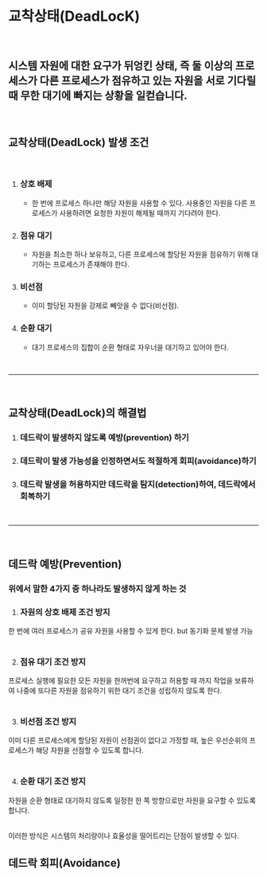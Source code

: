 # 교착상태(DeadLocK)
<br>

## 시스템 자원에 대한 요구가 뒤엉킨 상태, 즉 둘 이상의 프로세스가 다른 프로세스가 점유하고 있는 자원을 서로 기다릴 때 무한 대기에 빠지는 상황을 일컫습니다.
<br>

## 교착상태(DeadLock) 발생 조건
<br>

1. ### 상호 배제
    - 한 번에 프로세스 하나만 해당 자원을 사용할 수 있다. 사용중인 자원을 다른 프로세스가 사용하려면 요청한 자원이 해제될 때까지 기다려야 한다.
2. ### 점유 대기
    - 자원을 최소한 하나 보유하고, 다른 프로세스에 할당된 자원을 점유하기 위해 대기하는 프로세스가 존재해야 한다.
3. ### 비선점
    - 이미 할당된 자원을 강제로 빼앗을 수 없다(비선점).
4. ### 순환 대기
    - 대기 프로세스의 집합이 순환 형태로 자우너을 대기하고 있어야 한다.

<br>

---
<br>

## 교착상태(DeadLock)의 해결법

1. ### 데드락이 발생하지 않도록 예방(prevention) 하기
2. ### 데드락이 발생 가능성을 인정하면서도 적절하게 회피(avoidance)하기
3. ### 데드락 발생을 허용하지만 데드락을 탐지(detection)하여, 데드락에서 회복하기
<br>

---
<br>

## 데드락 예방(Prevention)
### 위에서 말한 4가지 중 하나라도 발생하지 않게 하는 것

1. ### 자원의 상호 배제 조건 방지
한 번에 여러 프로세스가 공유 자원을 사용할 수 있게 한다. but 동기화 문제 발생 가능  
<br>

2. ### 점유 대기 조건 방지
프로세스 실행에 필요한 모든 자원을 한꺼번에 요구하고 허용할 때 까지 작업을 보류하여 나중에 또다른 자원을 점유하기 위한 대기 조건을 성립하지 않도록 한다.  
<br>

3. ### 비선점 조건 방지
이미 다른 프로세스에게 할당된 자원이 선점권이 없다고 가정할 때, 높은 우선순위의 프로세스가 해당 자원을 선점할 수 있도록 합니다.  
<br>

4. ### 순환 대기 조건 방지
자원을 순환 형태로 대기하지 않도록 일정한 한 쪽 방향으로만 자원을 요구할 수 있도록 합니다.  
<br>

이러한 방식은 시스템의 처리량이나 효율성을 떨어트리는 단점이 발생할 수 있다.  

## 데드락 회피(Avoidance)


